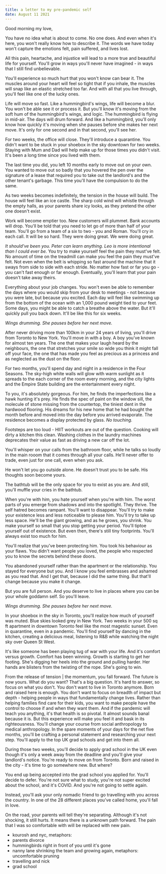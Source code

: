 ```yaml
---
title: a letter to my pre-pandemic self
date: August 11 2021
---
```


Good morning my love,

You have no idea what is about to come. No one does. And even when it's here, you won't really know how to describe it. The words we have today won't capture the emotions felt, pain suffered, and lives lost. 

All this pain, heartache, and injustice will lead to a more true and beautiful life for yourself. You'll grow in ways you'll never have imagined - in ways that I still find unbelievable. 

You'll experience so much hurt that you won't know can bear it. The muscles around your heart will feel so tight that if you inhale, the muscles will snap like an elastic stretched too far. And with all that you live through, you'll feel like one of the lucky ones.

Life will move so fast. Like a hummingbird's wings, life will become a blur. You won't be able see it or process it. But you'll know it's moving from the soft hum of the hummingbird's wings, and logic. The hummingbird is flying in mid-air. The days will drum forward. And like a hummingbird, you'll only know how quickly it's moving when she pauses before she makes her next move. It's only for one second and in that second, you'll see her.

For two weeks, the office will close. They'll introduce a quarantine. You didn't want to be stuck in your shoebox in the sky downtown for two weeks. Staying with Mum and Dad will help make up for those times you didn't visit. It's been a long time since you lived with them. 

The last time you did, you left 10 months early to move out on your own. You wanted to move out so badly that you hovered the pen over the signature of a lease that required you to take out the landlord's and the other tenant's garbage. This time you'll have the compulsion to do the same. 

As two weeks becomes indefinitely, the tension in the house will build. The house will feel like an ice castle. The sharp cold wind will whistle through the empty halls, as your parents share icy looks, as they pretend the other one doesn't exist. 

Work will become emptier too. New customers will plummet. Bank accounts will drop. You'll be told that you need to let go of more than half of your team. You'll go from a team of a six to two - you and Roman. You'll cry in each call. It will be so hard. They were doing great. We were doing great. 

_It should've been you. Peter can learn anything. Leo is more intentional than I could ever be._ You try to make yourself feel the pain they must've felt. No amount of time on the treadmill can make you feel the pain they must've felt. Not even when the belt is whipping so fast around the machine that it sways from side to side with each stride. No matter how fast or far you go - you can't fast enough or far enough. Eventually, you'll learn that your pain doesn't take away theirs.

Everything about your job changes. You won't even be able to remember the days where you would skip from your desk to meetings - not because you were late, but because you excited. Each day will feel like swimming up from the bottom of the ocean with an 1,000 pound weight tied to your feet. Some days, you might be able to catch a breathe above the water. But it'll quickly pull you back down. It'll be like this for six weeks.

_Wings drumming. She pauses before her next move._ 

After never driving more than 100km in your 24 years of living, you'll drive from Toronto to New York. You'll move in with a boy. A boy you've known for almost ten years. The one that makes your laugh heard by the neighbours, the one that stretches your smile so wide you think it might fall off your face, the one that has made you feel as precious as a princess and as neglected as the dust on the floor.

For two months, you'll spend day and night in a residence in the Four Seasons. The sky-high white walls will glow with warm sunlight as it spreads to the each corner of the room every morning, and the city lights and the Empire State building are the entertainment every night. 

To you, it's absolutely gorgeous. For him, he finds the imperfections like a hawk hunting it's prey. He finds the spec of paint on the window sill, the molecule of stone missing from the countertop, the tiniest dent in the hardwood flooring. His dreams for his new home that he had bought the month before and moved into the day before you arrived evaporate. The residence becomes a display protected by glass. _No touching._

Footsteps are too loud - HIIT workouts are out of the question. Cooking will dirty a kitchen this clean. Washing clothes in the laundry machines deprecates their value as fast as driving a new car off the lot. 

You'll whisper on your calls from the bathroom floor, while he talks so loudly in the main rooom that it comes through all your calls. He'll never offer to trade, even just for one call, even when you ask. 

He won't let you go outside alone. He doesn't trust you to be safe. His thoughts soon become yours.

The bathtub will be the only space for you to exist as you are. And still, you'll muffle your cries in the bathtub. 

When you're with him, you hate yourself when you're with him. The worst parts of you emerge from shadows and into the spotlight. They thrive. The self hatred becomes rampant. You'll want to disappear. You'll try to make your existence less and less noticeable to please him. You'll try to take up less space. He'll be the giant growing, and as he grows, you shrink. You make yourself so small that you stop getting your period. You'll tiptoe yourself out of existence. But even then, there's still tiny footprints. You'll always exist too much for him.

You'll realize that you've been protecting him. You took his behaviour as your flaws. You didn't want people you loved, the people who respected you to know the secrets behind these doors. 

You abandoned yourself rather than the apartment or the relationship. You stayed for everyone but you. And I know you feel embrasses and ashamed as you read that. And I get that, because I did the same thing.  But that'll  change because you make it change. 

But you are full person. And you deserve to live in places where you can be your whole goddamn self. So you'll leave. 

_Wings drumming. She pauses before her next move._ 

In your shoebox in the sky in Toronto, you'll realize how much of yourself was muted. Blue skies looked grey in New York. Two weeks in your 500 sq ft apartment in downtown Toronto feel like the most magestic sunset. Even in quarantine, even in a pandemic. You'll find yourself by dancing in the kitchen, creating a delicious meal, listening to R&B while watching the night sky over Queen St West.

It's like someone has been playing tug of war with your life. And it's comfort versus growth. Comfort has been winning. Growth is starting to get her footing. She's digging her heels into the ground and pulling harder. Her hands are blisters from the twisting of the rope. She's going to win.

 From the release of tension | the momentum, you fall forward. The future is now yours. What do you want? That's a big question. It's hard to answer, so focus on what you don't. You don't want to live in Toronto anymore. Born and raised here is enough. You don't want to focus on breadth of impact but depth - helping people in ways that fundamentally change lives. Rather than helping families find care for their kids, you want to make people have the control to choose if and when they want them. And if the pandemic will teach you anything, it's that health is so pivotal. It almost sounds banal because it is. But this experience will make you feel it and bask in its righteousness. You'll change your course from social anthropology to medical anthropology. In the spare moments of your days for the net five months, you'll be crafting a personal statement and researching your next step. You'll apply to the top UK grad schools and get into them all. 

During those two weeks, you'll decide to apply grad school in the UK even though it's only a week away from the deadline and you'll give your landlord's notice. You're ready to move on from Toronto. Born and raised in the city - it's time to go somewhere new. But where?

You end up being accepted into the grad school you applied for. You'll decide to defer. You're not sure what to study, you're not super excited about the school, and it's COVID. And you're not going to settle again.

Instead, you'll ask your only nomadic friend to go travelling with you across the country. In one of the 28 different places you've called home, you'll fall in love.

On the road, your parents will tell they're separating. Although it's not shocking, it still hurts. It means there is a unknown path forward. The pain that I was so comfortable with will be replaced with new pain.



- kourosh and nyc, metaphors: 
- parents divorce
- hummingbirds right in front of you until it's gone
- nanny lane shrinking the team and growing again, metaphors: uncomfortable pruning
- travelling and nick
- grad school

